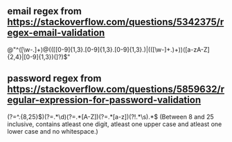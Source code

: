 email regex from https://stackoverflow.com/questions/5342375/regex-email-validation
-----------------------------------------------------------------------------------

@"^([\w-\.]+)@((\[[0-9]{1,3}\.[0-9]{1,3}\.[0-9]{1,3}\.)|(([\w-]+\.)+))([a-zA-Z]{2,4}|[0-9]{1,3})(\]?)$"

password regex from https://stackoverflow.com/questions/5859632/regular-expression-for-password-validation
----------------------------------------------------------------------------------------------------------

(?=^.{8,25}$)(?=.*\d)(?=.*[A-Z])(?=.*[a-z])(?!.*\s).*$
(Between 8 and 25 inclusive, contains atleast one digit, atleast one upper case and atleast one lower case and no whitespace.)